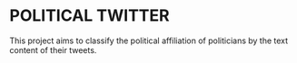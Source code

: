 # POLITICAL TWITTER
This project aims to classify the political affiliation of politicians by the text content of their tweets.
